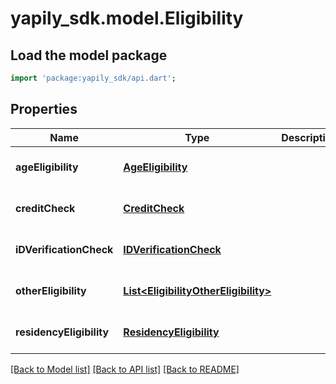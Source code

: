 # yapily_sdk.model.Eligibility

## Load the model package
```dart
import 'package:yapily_sdk/api.dart';
```

## Properties
Name | Type | Description | Notes
------------ | ------------- | ------------- | -------------
**ageEligibility** | [**AgeEligibility**](AgeEligibility.md) |  | [optional] [default to null]
**creditCheck** | [**CreditCheck**](CreditCheck.md) |  | [optional] [default to null]
**iDVerificationCheck** | [**IDVerificationCheck**](IDVerificationCheck.md) |  | [optional] [default to null]
**otherEligibility** | [**List&lt;EligibilityOtherEligibility&gt;**](EligibilityOtherEligibility.md) |  | [optional] [default to []]
**residencyEligibility** | [**ResidencyEligibility**](ResidencyEligibility.md) |  | [optional] [default to null]

[[Back to Model list]](../README.md#documentation-for-models) [[Back to API list]](../README.md#documentation-for-api-endpoints) [[Back to README]](../README.md)


